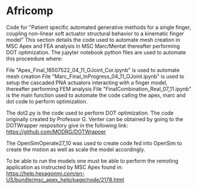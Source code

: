# Africomp
Code for "Patient specific automated generative methods for a single finger, coupling non-linear soft actuator structural behavior to a kinematic finger model"
This section details the code used to automate mesh creation in MSC Apex and FEA analysis in MSC Marc/Mentat thereafter performing DOT optimization. 
The jupyter notebook python files are used to automate this proceedure where:

File "Apex_Final_18507522_04_11_OJoint_Cor.ipynb" is used to automate mesh creation
File "Marc_Final_InProgress_04_11_OJoint.ipynb" is used to setup the cascaded PNA actuators interacting with a finger model, thereafter performing FEM analysis
File "FinalCombination_Real_07_11.ipynb" is the main function used to automate the code calling the apex, marc and dot code to perform optimization. 

The dot2.py is the code used to perform DOT optimization. The code originally created by Professor G. Venter can be obtained by going to the DOTWrapper respository give in the following link: https://github.com/MODRG/DOTWrapper

The OpenSimOperate27_10 was used to create code fed into OpenSim to create the motion as well as scale the model accordingly. 

To be able to run the models one must be able to perform the remoting application as instructed by MSC Apex found in: https://help.hexagonmi.com/en-US/bundle/msc_apex_help/page/node/2178.html
